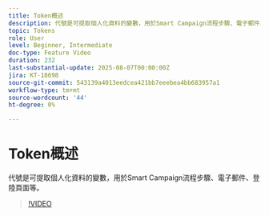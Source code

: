 ```yaml
---
title: Token概述
description: 代號是可提取個人化資料的變數，用於Smart Campaign流程步驟、電子郵件、登陸頁面等。
topic: Tokens
role: User
level: Beginner, Intermediate
doc-type: Feature Video
duration: 232
last-substantial-update: 2025-08-07T00:00:00Z
jira: KT-18698
source-git-commit: 543139a4013eedcea421bb7eeebea4bb683957a1
workflow-type: tm+mt
source-wordcount: '44'
ht-degree: 0%

---
```



# Token概述

代號是可提取個人化資料的變數，用於Smart Campaign流程步驟、電子郵件、登陸頁面等。

>[!VIDEO](https://video.tv.adobe.com/v/3470583/?learn=on&enablevpops&captions=chi_hant)
